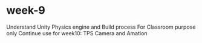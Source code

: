# week-9
Understand Unity Physics engine and Build process
For Classroom purpose only
Continue use for week10: TPS Camera and Amation
